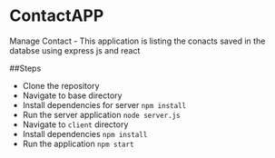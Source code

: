 # ContactAPP
Manage Contact - This application is listing the conacts saved in the databse using express js and react

##Steps
- Clone the repository 
- Navigate to base directory
- Install dependencies for server `npm install`
- Run the server application `node server.js`
- Navigate to `client` directory
- Install dependencies `npm install`
- Run the application `npm start`
